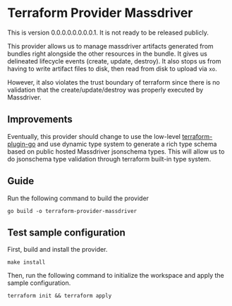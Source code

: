 # Terraform Provider Massdriver

This is version 0.0.0.0.0.0.0.0.1. It is not ready to be released publicly.

This provider allows us to manage massdriver artifacts generated from bundles right alongside the other resources in the bundle. It gives us delineated lifecycle events (create, update, destroy). It also stops us from having to write artifact files to disk, then read from disk to upload via `xo`.

However, it also violates the trust boundary of terraform since there is no validation that the create/update/destroy was properly executed by Massdriver.

## Improvements

Eventually, this provider should change to use the low-level [terraform-plugin-go](https://github.com/hashicorp/terraform-plugin-go) and use dynamic type system to generate a rich type schema based on public hosted Massdriver jsonschema types. This will allow us to do jsonschema type validation through terraform built-in type system.

## Guide

Run the following command to build the provider

```shell
go build -o terraform-provider-massdriver
```

## Test sample configuration

First, build and install the provider.

```shell
make install
```

Then, run the following command to initialize the workspace and apply the sample configuration.

```shell
terraform init && terraform apply
```